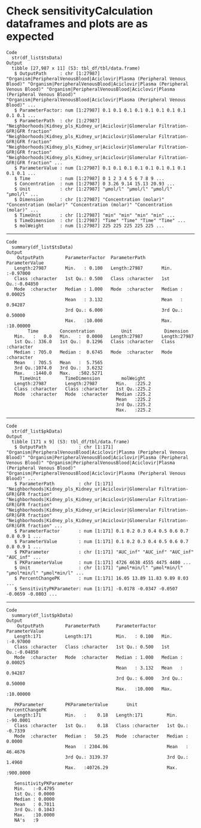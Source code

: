 # Check sensitivityCalculation dataframes and plots are as expected

    Code
      str(df_list$tsData)
    Output
      tibble [27,987 x 11] (S3: tbl_df/tbl/data.frame)
       $ OutputPath     : chr [1:27987] "Organism|PeripheralVenousBlood|Aciclovir|Plasma (Peripheral Venous Blood)" "Organism|PeripheralVenousBlood|Aciclovir|Plasma (Peripheral Venous Blood)" "Organism|PeripheralVenousBlood|Aciclovir|Plasma (Peripheral Venous Blood)" "Organism|PeripheralVenousBlood|Aciclovir|Plasma (Peripheral Venous Blood)" ...
       $ ParameterFactor: num [1:27987] 0.1 0.1 0.1 0.1 0.1 0.1 0.1 0.1 0.1 0.1 ...
       $ ParameterPath  : chr [1:27987] "Neighborhoods|Kidney_pls_Kidney_ur|Aciclovir|Glomerular Filtration-GFR|GFR fraction" "Neighborhoods|Kidney_pls_Kidney_ur|Aciclovir|Glomerular Filtration-GFR|GFR fraction" "Neighborhoods|Kidney_pls_Kidney_ur|Aciclovir|Glomerular Filtration-GFR|GFR fraction" "Neighborhoods|Kidney_pls_Kidney_ur|Aciclovir|Glomerular Filtration-GFR|GFR fraction" ...
       $ ParameterValue : num [1:27987] 0.1 0.1 0.1 0.1 0.1 0.1 0.1 0.1 0.1 0.1 ...
       $ Time           : num [1:27987] 0 1 2 3 4 5 6 7 8 9 ...
       $ Concentration  : num [1:27987] 0 3.26 9.14 15.13 20.93 ...
       $ Unit           : chr [1:27987] "µmol/l" "µmol/l" "µmol/l" "µmol/l" ...
       $ Dimension      : chr [1:27987] "Concentration (molar)" "Concentration (molar)" "Concentration (molar)" "Concentration (molar)" ...
       $ TimeUnit       : chr [1:27987] "min" "min" "min" "min" ...
       $ TimeDimension  : chr [1:27987] "Time" "Time" "Time" "Time" ...
       $ molWeight      : num [1:27987] 225 225 225 225 225 ...

---

    Code
      summary(df_list$tsData)
    Output
        OutputPath        ParameterFactor  ParameterPath      ParameterValue    
       Length:27987       Min.   : 0.100   Length:27987       Min.   :-0.97000  
       Class :character   1st Qu.: 0.500   Class :character   1st Qu.:-0.04850  
       Mode  :character   Median : 1.000   Mode  :character   Median : 0.00025  
                          Mean   : 3.132                      Mean   : 0.94287  
                          3rd Qu.: 6.000                      3rd Qu.: 0.50000  
                          Max.   :10.000                      Max.   :10.00000  
            Time        Concentration          Unit            Dimension        
       Min.   :   0.0   Min.   :  0.0000   Length:27987       Length:27987      
       1st Qu.: 336.0   1st Qu.:  0.1296   Class :character   Class :character  
       Median : 705.0   Median :  0.6745   Mode  :character   Mode  :character  
       Mean   : 705.5   Mean   :  5.7565                                        
       3rd Qu.:1074.0   3rd Qu.:  3.6232                                        
       Max.   :1440.0   Max.   :502.5271                                        
         TimeUnit         TimeDimension        molWeight    
       Length:27987       Length:27987       Min.   :225.2  
       Class :character   Class :character   1st Qu.:225.2  
       Mode  :character   Mode  :character   Median :225.2  
                                             Mean   :225.2  
                                             3rd Qu.:225.2  
                                             Max.   :225.2  

---

    Code
      str(df_list$pkData)
    Output
      tibble [171 x 9] (S3: tbl_df/tbl/data.frame)
       $ OutputPath            : chr [1:171] "Organism|PeripheralVenousBlood|Aciclovir|Plasma (Peripheral Venous Blood)" "Organism|PeripheralVenousBlood|Aciclovir|Plasma (Peripheral Venous Blood)" "Organism|PeripheralVenousBlood|Aciclovir|Plasma (Peripheral Venous Blood)" "Organism|PeripheralVenousBlood|Aciclovir|Plasma (Peripheral Venous Blood)" ...
       $ ParameterPath         : chr [1:171] "Neighborhoods|Kidney_pls_Kidney_ur|Aciclovir|Glomerular Filtration-GFR|GFR fraction" "Neighborhoods|Kidney_pls_Kidney_ur|Aciclovir|Glomerular Filtration-GFR|GFR fraction" "Neighborhoods|Kidney_pls_Kidney_ur|Aciclovir|Glomerular Filtration-GFR|GFR fraction" "Neighborhoods|Kidney_pls_Kidney_ur|Aciclovir|Glomerular Filtration-GFR|GFR fraction" ...
       $ ParameterFactor       : num [1:171] 0.1 0.2 0.3 0.4 0.5 0.6 0.7 0.8 0.9 1 ...
       $ ParameterValue        : num [1:171] 0.1 0.2 0.3 0.4 0.5 0.6 0.7 0.8 0.9 1 ...
       $ PKParameter           : chr [1:171] "AUC_inf" "AUC_inf" "AUC_inf" "AUC_inf" ...
       $ PKParameterValue      : num [1:171] 4726 4638 4555 4475 4400 ...
       $ Unit                  : chr [1:171] "µmol*min/l" "µmol*min/l" "µmol*min/l" "µmol*min/l" ...
       $ PercentChangePK       : num [1:171] 16.05 13.89 11.83 9.89 8.03 ...
       $ SensitivityPKParameter: num [1:171] -0.0178 -0.0347 -0.0507 -0.0659 -0.0803 ...

---

    Code
      summary(df_list$pkData)
    Output
        OutputPath        ParameterPath      ParameterFactor  ParameterValue    
       Length:171         Length:171         Min.   : 0.100   Min.   :-0.97000  
       Class :character   Class :character   1st Qu.: 0.500   1st Qu.:-0.04850  
       Mode  :character   Mode  :character   Median : 1.000   Median : 0.00025  
                                             Mean   : 3.132   Mean   : 0.94287  
                                             3rd Qu.: 6.000   3rd Qu.: 0.50000  
                                             Max.   :10.000   Max.   :10.00000  
                                                                                
       PKParameter        PKParameterValue       Unit           PercentChangePK   
       Length:171         Min.   :    0.18   Length:171         Min.   :-90.0001  
       Class :character   1st Qu.:    0.18   Class :character   1st Qu.: -0.7339  
       Mode  :character   Median :   50.25   Mode  :character   Median :  0.0000  
                          Mean   : 2304.06                      Mean   : 46.4676  
                          3rd Qu.: 3139.37                      3rd Qu.:  1.4960  
                          Max.   :40726.29                      Max.   :900.0000  
                                                                                  
       SensitivityPKParameter
       Min.   :-0.4795       
       1st Qu.: 0.0000       
       Median : 0.0000       
       Mean   : 0.7011       
       3rd Qu.: 0.1043       
       Max.   :10.0000       
       NA's   :9             


